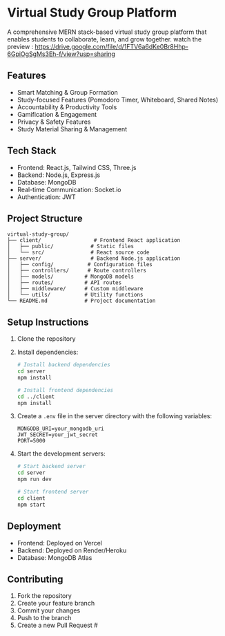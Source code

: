 # Virtual Study Group Platform

A comprehensive MERN stack-based virtual study group platform that enables students to collaborate, learn, and grow together.
watch the preview : https://drive.google.com/file/d/1FTV6a6dKe0Br8Hhp-6GpiOgSgMs3Eh-f/view?usp=sharing

## Features

- Smart Matching & Group Formation
- Study-focused Features (Pomodoro Timer, Whiteboard, Shared Notes)
- Accountability & Productivity Tools
- Gamification & Engagement
- Privacy & Safety Features
- Study Material Sharing & Management

## Tech Stack

- Frontend: React.js, Tailwind CSS, Three.js
- Backend: Node.js, Express.js
- Database: MongoDB
- Real-time Communication: Socket.io
- Authentication: JWT

## Project Structure

```
virtual-study-group/
├── client/                 # Frontend React application
│   ├── public/            # Static files
│   └── src/               # React source code
├── server/                # Backend Node.js application
│   ├── config/           # Configuration files
│   ├── controllers/      # Route controllers
│   ├── models/          # MongoDB models
│   ├── routes/          # API routes
│   ├── middleware/      # Custom middleware
│   └── utils/           # Utility functions
└── README.md            # Project documentation
```

## Setup Instructions

1. Clone the repository
2. Install dependencies:
   ```bash
   # Install backend dependencies
   cd server
   npm install

   # Install frontend dependencies
   cd ../client
   npm install
   ```

3. Create a `.env` file in the server directory with the following variables:
   ```
   MONGODB_URI=your_mongodb_uri
   JWT_SECRET=your_jwt_secret
   PORT=5000
   ```

4. Start the development servers:
   ```bash
   # Start backend server
   cd server
   npm run dev

   # Start frontend server
   cd client
   npm start
   ```

## Deployment

- Frontend: Deployed on Vercel
- Backend: Deployed on Render/Heroku
- Database: MongoDB Atlas

## Contributing

1. Fork the repository
2. Create your feature branch
3. Commit your changes
4. Push to the branch
5. Create a new Pull Request #
